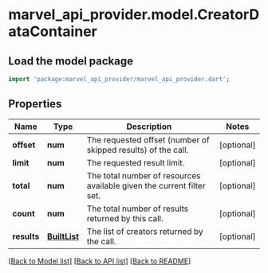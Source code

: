 # marvel_api_provider.model.CreatorDataContainer

## Load the model package
```dart
import 'package:marvel_api_provider/marvel_api_provider.dart';
```

## Properties
Name | Type | Description | Notes
------------ | ------------- | ------------- | -------------
**offset** | **num** | The requested offset (number of skipped results) of the call. | [optional] 
**limit** | **num** | The requested result limit. | [optional] 
**total** | **num** | The total number of resources available given the current filter set. | [optional] 
**count** | **num** | The total number of results returned by this call. | [optional] 
**results** | [**BuiltList<Creator>**](Creator.md) | The list of creators returned by the call. | [optional] 

[[Back to Model list]](../README.md#documentation-for-models) [[Back to API list]](../README.md#documentation-for-api-endpoints) [[Back to README]](../README.md)


